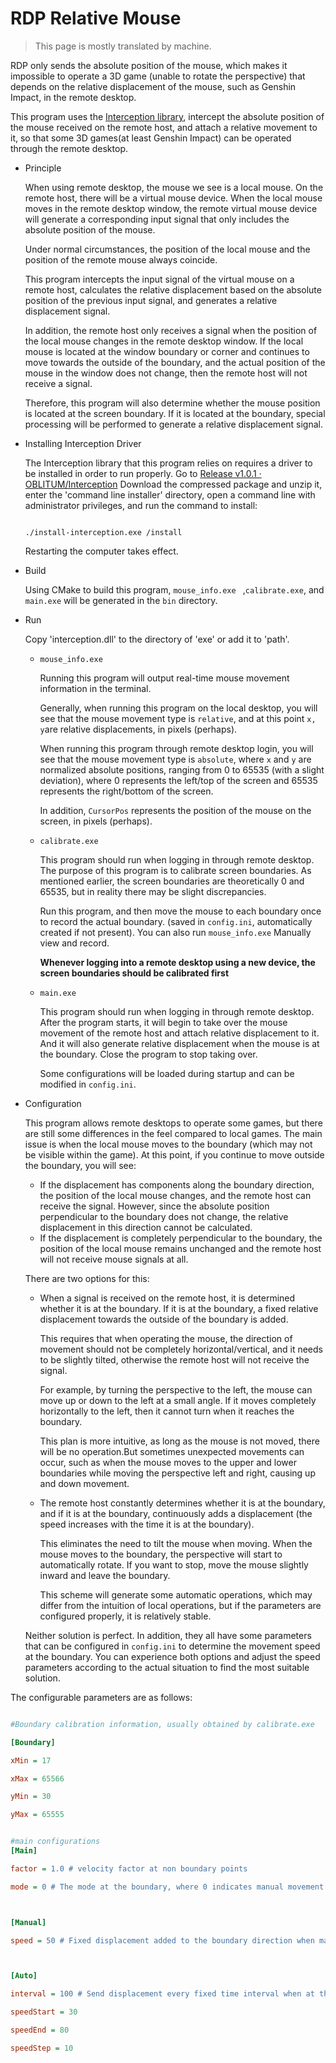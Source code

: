 # RDP Relative Mouse

> This page is mostly translated by machine.

RDP only sends the absolute position of the mouse, which makes it impossible to operate a 3D game (unable to rotate the perspective) that depends on the relative displacement of the mouse, such as Genshin Impact, in the remote desktop.

This program uses the [Interception library](https://github.com/oblitum/Interception), intercept the absolute position of the mouse received on the remote host, and attach a relative movement to it, so that some 3D games(at least Genshin Impact) can be operated through the remote desktop.

+ Principle

  When using remote desktop, the mouse we see is a local mouse. On the remote host, there will be a virtual mouse device. When the local mouse moves in the remote desktop window, the remote virtual mouse device will generate a corresponding input signal that only includes the absolute position of the mouse.

  Under normal circumstances, the position of the local mouse and the position of the remote mouse always coincide.

  This program intercepts the input signal of the virtual mouse on a remote host, calculates the relative displacement based on the absolute position of the previous input signal, and generates a relative displacement signal.

  In addition, the remote host only receives a signal when the position of the local mouse changes in the remote desktop window. If the local mouse is located at the window boundary or corner and continues to move towards the outside of the boundary, and the actual position of the mouse in the window does not change, then the remote host will not receive a signal.

  Therefore, this program will also determine whether the mouse position is located at the screen boundary. If it is located at the boundary, special processing will be performed to generate a relative displacement signal.
+ Installing Interception Driver

  The Interception library that this program relies on requires a driver to be installed in order to run properly. Go to [Release v1.0.1 · OBLITUM/Interception](https://github.com/oblitum/Interception/releases/tag/v1.0.1) Download the compressed package and unzip it, enter the 'command line installer' directory, open a command line with administrator privileges, and run the command to install:

  ```

  ./install-interception.exe /install

  ```

  Restarting the computer takes effect.
+ Build

  Using CMake to build this program,  `mouse_info.exe ` ,`calibrate.exe`, and `main.exe` will be generated in the `bin` directory.
+ Run

  Copy 'interception.dll' to the directory of 'exe' or add it to 'path'.

  + `mouse_info.exe`

    Running this program will output real-time mouse movement information in the terminal.

    Generally, when running this program on the local desktop, you will see that the mouse movement type is `relative`, and at this point `x, y`are relative displacements, in pixels (perhaps).

    When running this program through remote desktop login, you will see that the mouse movement type is `absolute`, where  `x` and `y` are normalized absolute positions, ranging from 0 to 65535 (with a slight deviation), where 0 represents the left/top of the screen and 65535 represents the right/bottom of the screen.

    In addition, `CursorPos` represents the position of the mouse on the screen, in pixels (perhaps).
  + `calibrate.exe`

    This program should run when logging in through remote desktop. The purpose of this program is to calibrate screen boundaries. As mentioned earlier, the screen boundaries are theoretically 0 and 65535, but in reality there may be slight discrepancies.

    Run this program, and then move the mouse to each boundary once to record the actual boundary. (saved in `config.ini`, automatically created if not present). You can also run `mouse_info.exe` Manually view and record.

    **Whenever logging into a remote desktop using a new device, the screen boundaries should be calibrated first**
  + `main.exe`

    This program should run when logging in through remote desktop. After the program starts, it will begin to take over the mouse movement of the remote host and attach relative displacement to it. And it will also generate relative displacement when the mouse is at the boundary. Close the program to stop taking over.

    Some configurations will be loaded during startup and can be modified in `config.ini`.
+ Configuration

  This program allows remote desktops to operate some games, but there are still some differences in the feel compared to local games. The main issue is when the local mouse moves to the boundary (which may not be visible within the game). At this point, if you continue to move outside the boundary, you will see:

  + If the displacement has components along the boundary direction, the position of the local mouse changes, and the remote host can receive the signal. However, since the absolute position perpendicular to the boundary does not change, the relative displacement in this direction cannot be calculated.
  + If the displacement is completely perpendicular to the boundary, the position of the local mouse remains unchanged and the remote host will not receive mouse signals at all.

  There are two options for this:

  + When a signal is received on the remote host, it is determined whether it is at the boundary. If it is at the boundary, a fixed relative displacement towards the outside of the boundary is added.

    This requires that when operating the mouse, the direction of movement should not be completely horizontal/vertical, and it needs to be slightly tilted, otherwise the remote host will not receive the signal.

    For example, by turning the perspective to the left, the mouse can move up or down to the left at a small angle. If it moves completely horizontally to the left, then it cannot turn when it reaches the boundary.

    This plan is more intuitive, as long as the mouse is not moved, there will be no operation.But sometimes unexpected movements can occur, such as when the mouse moves to the upper and lower boundaries while moving the perspective left and right, causing up and down movement.
  + The remote host constantly determines whether it is at the boundary, and if it is at the boundary, continuously adds a displacement (the speed increases with the time it is at the boundary).

    This eliminates the need to tilt the mouse when moving. When the mouse moves to the boundary, the perspective will start to automatically rotate. If you want to stop, move the mouse slightly inward and leave the boundary.

    This scheme will generate some automatic operations, which may differ from the intuition of local operations, but if the parameters are configured properly, it is relatively stable.

  Neither solution is perfect. In addition, they all have some parameters that can be configured in `config.ini` to determine the movement speed at the boundary. You can experience both options and adjust the speed parameters according to the actual situation to find the most suitable solution.

The configurable parameters are as follows:

```Ini

#Boundary calibration information, usually obtained by calibrate.exe

[Boundary]

xMin = 17

xMax = 65566

yMin = 30

yMax = 65555


#main configurations
[Main]

factor = 1.0 # velocity factor at non boundary points

mode = 0 # The mode at the boundary, where 0 indicates manual movement and 1 indicates automatic movement



[Manual]

speed = 50 # Fixed displacement added to the boundary direction when manually moving at the boundary



[Auto]

interval = 100 # Send displacement every fixed time interval when at the boundary, in miliseconds

speedStart = 30

speedEnd = 80

speedStep = 10

```
